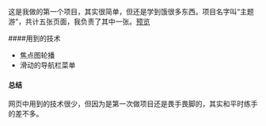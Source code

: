 这是我做的第一个项目，其实很简单，但还是学到饿很多东西。项目名字叫“主题游”，共计五张页面，我负责了其中一张。[预览](http://htmlpreview.github.com/?https://github.com/Mrdouhua/works/blob/master/zhutiyou/index.html)

####用到的技术
* 焦点图轮播
* 滑动的导航栏菜单

#### 总结
网页中用到的技术很少，但因为是第一次做项目还是畏手畏脚的，其实和平时练手的差不多。

